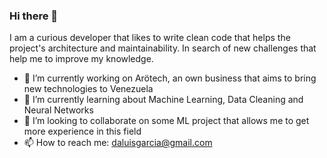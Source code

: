 ### Hi there 👋

I am a curious developer that likes to write clean code that helps the project's architecture and maintainability. In search of new challenges that help me to improve my knowledge.

- 🔭 I’m currently working on Arötech, an own business that aims to bring new technologies to Venezuela
- 🌱 I’m currently learning about Machine Learning, Data Cleaning and Neural Networks
- 👯 I’m looking to collaborate on some ML project that allows me to get more experience in this field
- 📫 How to reach me: daluisgarcia@gmail.com

<!--
**daluisgarcia/daluisgarcia** is a ✨ _special_ ✨ repository because its `README.md` (this file) appears on your GitHub profile.

Here are some ideas to get you started:

- 🤔 I’m looking for help with ...
- 💬 Ask me about ...
- 😄 Pronouns: ...
- ⚡ Fun fact: ...

-->
